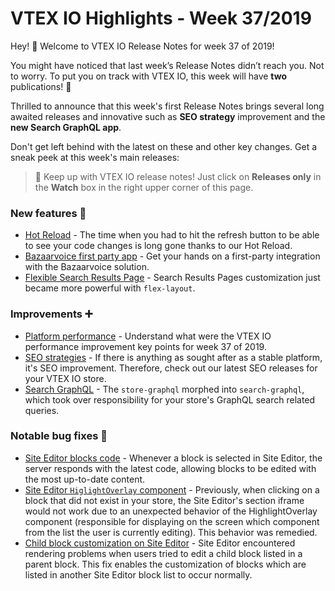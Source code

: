 # VTEX IO Highlights - Week 37/2019

Hey! 👋 Welcome to VTEX IO Release Notes for week 37 of 2019!

You might have noticed that last week’s Release Notes didn’t reach you. Not to worry. To put you on track with VTEX IO, this week will have **two** publications! 🎉 

Thrilled to announce that this week's first Release Notes brings several long awaited releases and innovative such as **SEO strategy** improvement and the **new Search GraphQL app**. 

Don't get left behind with the latest on these and other key changes. Get a sneak peek at this week's main releases:

>:bell: Keep up with VTEX IO release notes! Just click on  **Releases only**  in the  **Watch**  box in the right upper corner of this page.

### New features  :rocket: 

 - [Hot Reload](https://github.com/vtex-apps/release-notes/blob/master/docs/2019-week-37/hot-reload.md) - The time when you had to hit the refresh button to be able to see your code changes is long gone thanks to our Hot Reload. 
 - [Bazaarvoice first party app](https://github.com/vtex-apps/release-notes/blob/master/docs/2019-week-37/bazaarvoice-first-party-app.md) - Get your hands on a first-party integration with the Bazaarvoice solution. 
 - [Flexible Search Results Page](https://github.com/vtex-apps/release-notes/blob/master/docs/2019-week-37/flexible-search-results-page.md) - Search Results Pages customization just became more powerful with `flex-layout`. 

### Improvements :heavy_plus_sign:

- [Platform performance](https://github.com/vtex-apps/release-notes/blob/master/docs/2019-week-37/platform-performance.md) - Understand what were the VTEX IO performance improvement key points for week 37 of 2019. 
- [SEO strategies](https://github.com/vtex-apps/release-notes/edit/master/docs/2019-week-37/seo-strategies.md) - If there is anything as sought after as a stable platform, it's SEO improvement. Therefore, check out our latest SEO releases for your VTEX IO store.
- [Search GraphQL](https://github.com/vtex-apps/release-notes/blob/master/docs/2019-week-37/search-graphql.md) - The `store-graphql` morphed into `search-graphql`, which took over responsibility for your store's GraphQL search related queries.
 
### Notable bug fixes  :bug:

- [Site Editor blocks code](https://github.com/vtex-apps/admin-pages/pull/275) - Whenever a block is selected in Site Editor, the server responds with the latest code, allowing blocks to be edited with the most up-to-date content.
- [Site Editor `HiglightOverlay` component](https://github.com/vtex-apps/admin-pages/pull/278) - Previously, when clicking on a block that did not exist in your store, the Site Editor's section iframe would not work due to an unexpected behavior of the HighlightOverlay component (responsible for displaying on the screen which component from the list the user is currently editing). This behavior was remedied. 
- [Child block customization on Site Editor](https://github.com/vtex-apps/admin-pages/pull/269) - Site Editor encountered rendering problems when users tried to edit a child block listed in a parent block. This fix enables the customization of blocks which are listed in another Site Editor block list to occur normally.
